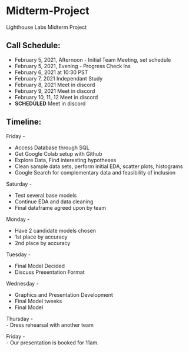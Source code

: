 # Midterm-Project
Lighthouse Labs Midterm Project

## Call Schedule:
- February 5, 2021, Afternoon - Initial Team Meeting, set schedule
- February 5, 2021, Evening - Progress Check Ins
- February 6, 2021 at 10:30 PST
- February 7, 2021 Independant Study
- February 8, 2021 Meet in discord
- February 9, 2021 Meet in discord
- February 10, 11, 12 Meet in discord
- **SCHEDULED** Meet in discord

## Timeline:
Friday - 
  - Access Database through SQL
  - Get Google Colab setup with Github
  - Explore Data, Find interesting hypotheses
  - Clean sample data sets, perform initial EDA, scatter plots, histograms
  - Google Search for complementary data and feasibility of inclusion
  
Saturday - 
  - Test several base models
  - Continue EDA and data cleaning
  - Final dataframe agreed upon by team
  
Monday - 
  - Have 2 candidate models chosen
  - 1st place by accuracy
  - 2nd place by accuracy
  
Tuesday - 
  - Final Model Decided 
  - Discuss Presentation Format
  
Wednesday - 
   - Graphics and Presentation Development
   - Final Model tweeks
   - Final Model 
   
Thursday - <br>
    - Dress rehearsal with another team 
    
Friday - <br>
    - Our presentation is booked for 11am. 

